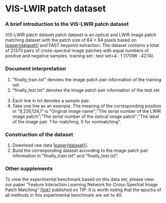 # VIS-LWIR patch dataset   

### A brief introduction to the VIS-LWIR patch dataset
VIS-LWIR patch dataset patch dataset is an optical and LWIR image patch matching dataset with the patch size of 64 × 64 pixels based on [[paper(dataset)](https://ieeexplore.ieee.org/document/7789530)] and FAST keypoint extraction. The dataset contains a total of 21370 pairs of cross-spectral image patches with equal numbers of positive and negative samples. training set : test set=4 : 1 (17096 : 4274).   


### Document interpretation  
1. "finally_train.txt" denotes the image patch pair information of the training set.  
2. "finally_test.txt" denotes the image patch pair information of the test set .  
3. Each line in txt denotes a sample pair.  
4. Take one line as an example. The meaning of the corresponding position in "9,235,124,1" is "Original image name";"The serial number of the LWIR image patch";"The serial number of the optical image patch";"The label of the image pair. 1 for matching, 0 for nonmatching".  


### Construction of the dataset
1. Download raw data [[paper(dataset)](https://ieeexplore.ieee.org/document/7789530)].  
2. Build the corresponding dataset according to the image patch pair information in "finally_train.txt" and "finally_test.txt".


### Other supplements
To view the experimental benchmark based on this data set, please view our paper "Feature Interaction Learning Network for Cross-Spectral Image Patch Matching" [[link](https://ieeexplore.ieee.org/document/10251126)] published on TIP. It is worth noting that the epochs of all methods in this experimental benchmark are set to 40.





   


